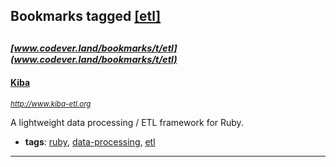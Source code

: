 ## Bookmarks tagged [[etl]](https://www.codever.land/search?q=[etl])

_<sup><sup>[www.codever.land/bookmarks/t/etl](www.codever.land/bookmarks/t/etl)</sup></sup>_
---
#### [Kiba](http://www.kiba-etl.org)
_<sup>http://www.kiba-etl.org</sup>_

A lightweight data processing / ETL framework for Ruby.
* **tags**: [ruby](../tagged/ruby.md), [data-processing](../tagged/data-processing.md), [etl](../tagged/etl.md)
---
